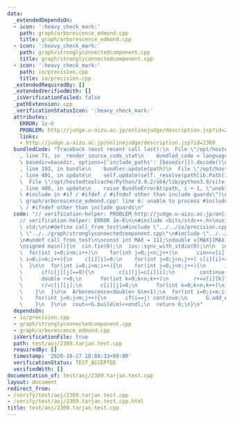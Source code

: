 ```yaml
---
data:
  _extendedDependsOn:
  - icon: ':heavy_check_mark:'
    path: graph/arborescence_edmond.cpp
    title: graph/arborescence_edmond.cpp
  - icon: ':heavy_check_mark:'
    path: graph/stronglyconnectedcomponent.cpp
    title: graph/stronglyconnectedcomponent.cpp
  - icon: ':heavy_check_mark:'
    path: io/precision.cpp
    title: io/precision.cpp
  _extendedRequiredBy: []
  _extendedVerifiedWith: []
  _isVerificationFailed: false
  _pathExtension: cpp
  _verificationStatusIcon: ':heavy_check_mark:'
  attributes:
    ERROR: 1e-6
    PROBLEM: http://judge.u-aizu.ac.jp/onlinejudge/description.jsp?id=2309
    links:
    - http://judge.u-aizu.ac.jp/onlinejudge/description.jsp?id=2309
  bundledCode: "Traceback (most recent call last):\n  File \"/opt/hostedtoolcache/Python/3.9.2/x64/lib/python3.9/site-packages/onlinejudge_verify/documentation/build.py\"\
    , line 71, in _render_source_code_stat\n    bundled_code = language.bundle(stat.path,\
    \ basedir=basedir, options={'include_paths': [basedir]}).decode()\n  File \"/opt/hostedtoolcache/Python/3.9.2/x64/lib/python3.9/site-packages/onlinejudge_verify/languages/cplusplus.py\"\
    , line 193, in bundle\n    bundler.update(path)\n  File \"/opt/hostedtoolcache/Python/3.9.2/x64/lib/python3.9/site-packages/onlinejudge_verify/languages/cplusplus_bundle.py\"\
    , line 401, in update\n    self.update(self._resolve(pathlib.Path(included), included_from=path))\n\
    \  File \"/opt/hostedtoolcache/Python/3.9.2/x64/lib/python3.9/site-packages/onlinejudge_verify/languages/cplusplus_bundle.py\"\
    , line 400, in update\n    raise BundleErrorAt(path, i + 1, \"unable to process\
    \ #include in #if / #ifdef / #ifndef other than include guards\")\nonlinejudge_verify.languages.cplusplus_bundle.BundleErrorAt:\
    \ graph/arborescence_edmond.cpp: line 6: unable to process #include in #if / #ifdef\
    \ / #ifndef other than include guards\n"
  code: "// verification-helper: PROBLEM http://judge.u-aizu.ac.jp/onlinejudge/description.jsp?id=2309\n\
    // verification-helper: ERROR 1e-6\n\n#include <bits/stdc++.h>\nusing namespace\
    \ std;\n\n#define call_from_test\n#include \"../../io/precision.cpp\"\n#include\
    \ \"../../graph/stronglyconnectedcomponent.cpp\"\n#include \"../../graph/arborescence_edmond.cpp\"\
    \n#undef call_from_test\n\nconst int MAX = 111;\ndouble v[MAX][MAX];\ndouble c[MAX][MAX];\n\
    \nsigned main(){\n  cin.tie(0);\n  ios::sync_with_stdio(0);\n\n  int n,m;\n  cin>>n>>m;\n\
    \  for(int i=0;i<m;i++)\n    for(int j=0;j<n;j++)\n      cin>>v[i][j];\n\n  for(int\
    \ i=0;i<m;i++){\n    c[i][i]=0;\n    for(int j=0;j<n;j++) c[i][i]+=v[i][j]*v[i][j];\n\
    \  }\n\n  for(int i=0;i<m;i++){\n    for(int j=0;j<m;j++){\n      if(i==j) continue;\n\
    \      if(c[j][j]==0){\n        c[i][j]=c[i][i];\n        continue;\n      }\n\
    \      double r=0;\n      for(int k=0;k<n;k++)\n        r+=v[i][k]*v[j][k];\n\
    \      r/=c[j][j];\n      c[i][j]=0;\n      for(int k=0;k<n;k++)\n        c[i][j]+=(v[i][k]-r*v[j][k])*(v[i][k]-r*v[j][k]);\n\
    \    }\n  }\n\n  Arborescence<double> G(m+1);\n  for(int i=0;i<m;i++){\n    G.add_edge(m,i,c[i][i]);\n\
    \    for(int j=0;j<m;j++){\n      if(i==j) continue;\n      G.add_edge(j,i,c[i][j]);\n\
    \    }\n  }\n\n  cout<<G.build(m)<<endl;\n  return 0;\n}\n"
  dependsOn:
  - io/precision.cpp
  - graph/stronglyconnectedcomponent.cpp
  - graph/arborescence_edmond.cpp
  isVerificationFile: true
  path: test/aoj/2309.tarjan.test.cpp
  requiredBy: []
  timestamp: '2020-10-27 18:08:33+09:00'
  verificationStatus: TEST_ACCEPTED
  verifiedWith: []
documentation_of: test/aoj/2309.tarjan.test.cpp
layout: document
redirect_from:
- /verify/test/aoj/2309.tarjan.test.cpp
- /verify/test/aoj/2309.tarjan.test.cpp.html
title: test/aoj/2309.tarjan.test.cpp
---
```

